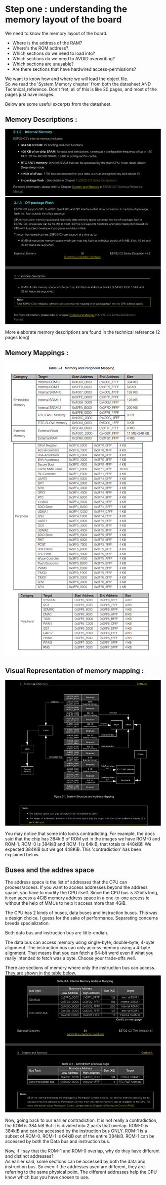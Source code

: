 # Step one : understanding the memory layout of the board

We need to know the memory layout of the board. 
 - Where is the address of the RAM? 
 - Where's the ROM address?. 
 - Which sections do we need to load into?  
 - Which sections do we need to AVOID overwriting?
 - Which sections are unusable?
 - Are there sections that have hardwired access-permissions?

We want to know how and where we will load the object file.  
So we read the 'System Memory chapter' from both the datasheet AND Technical_reference. Don't fret, all of this is like 20 pages, and most of the pages just have images.  

Below are some useful excerpts from the datasheet.  

## Memory Descriptions : 
![Alt text](../img/internal_memory_brief_description.png)
![Alt text](../img/external_memory_brief_description.png)

More elaborate memory descriptions are found in the technical reference (2 pages long)

## Memory Mappings :  
![Alt text](../img/memory_mapping_1.png)
![Alt text](../img/memory_mapping_2.png)
![Alt text](../img/memory_mapping_3.png)

## Visual Representation of memory mapping :
![Alt text](../img/detailed_address_mapping_structure.png)


You may notice that some info looks contradicting. For example, the docs said that the chip has 384kiB of ROM yet in the images we have ROM-0 and ROM-1. ROM-0 is 384kiB and ROM-1 is 64kiB, that totals to 448kiB!! We expected 384KiB but we got 448KiB. This 'contradiction' has been explained below.   


## Buses and the addres space
The address space is the list of addresses that the CPU can process/access. If you want to access addresses beyond the address space, you have to modify the CPU itself. 
Since the CPU bus is 32bits long, it can access a 4GiB memory address space in a one-to-one access ie without the help of MMUs to help it access more than 4GiB.   

The CPU has 2 kinds of buses, data buses and instruction buses. This was a design choice, I guess for the sake of performance. Separating concerns breeds specialization. 

Both data bus and instruction bus are little-endian.  

The data bus can access memory using single-byte, double-byte, 4-byte alignment. The instruction bus can only access memory using a 4-byte alignment. That means that you can fetch a 64-bit word even if what you really intended to fetch was a byte. Choose your trade-offs well.  

There are sections of memory where only the instruction bus can access. They are shown in the table below.  
![Alt text](../img/buses_and_memory_accesses.png)


Now, going back to our earlier contradiction. It is not really a contradiction, the ROM is 384 kiB But it is divided into 2 parts that overlap. ROM-0 is 384kiB and can be accessed by the instruction bus ONLY. ROM-1 is a subset of ROM-0. ROM-1 is 64kiB out of the entire 384kiB. ROM-1 can be accessed by both the Data bus and instruction bus.  

Now, if I say that the ROM-1 and ROM-0 overlap, why do they have different and distinct addresses?  
As earlier said, some sections can be accessed by both the data and instruction bus. So even if the addresses used are different, they are referring to the same physical point. The different addresses help the CPU know which bus you have chosen to use.  


